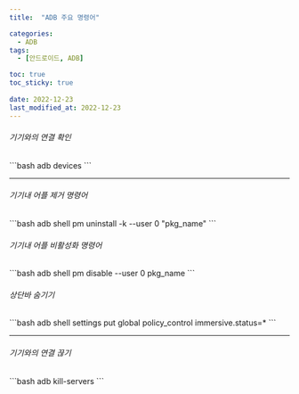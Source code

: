 ```yaml
---
title:  "ADB 주요 명령어"

categories:
  - ADB
tags:
  - [안드로이드, ADB]

toc: true
toc_sticky: true
 
date: 2022-12-23
last_modified_at: 2022-12-23
---
```


<h6>기기와의 연결 확인</h6>
```bash
adb devices
```
<br/>

---


<h6>기기내 어플 제거 명령어</h6>
```bash
adb shell pm uninstall -k --user 0 "pkg_name"
```
<br/>

<h6>기기내 어플 비활성화 명령어</h6>
```bash
adb shell pm disable --user 0 pkg_name
```
<br/>

<h6>상단바 숨기기</h6>
```bash
adb shell settings put global policy_control immersive.status=*
```
<br/>

---


<h6>기기와의 연결 끊기</h6>
```bash
adb kill-servers
```
<br/>